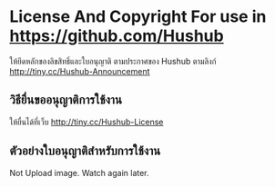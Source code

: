# License And Copyright For use in https://github.com/Hushub
ให้ยึดหลักของลิขสิทธิ์และใบอนุญาติ ตามประกาศของ Hushub ตามลิงก์ http://tiny.cc/Hushub-Announcement

## วิธียื่นขออนุญาติการใช้งาน
ให้ยื่นได้ที่เว็บ http://tiny.cc/Hushub-License

## ตัวอย่างใบอนุญาติสำหรับการใช้งาน

Not Upload image. Watch again later.
